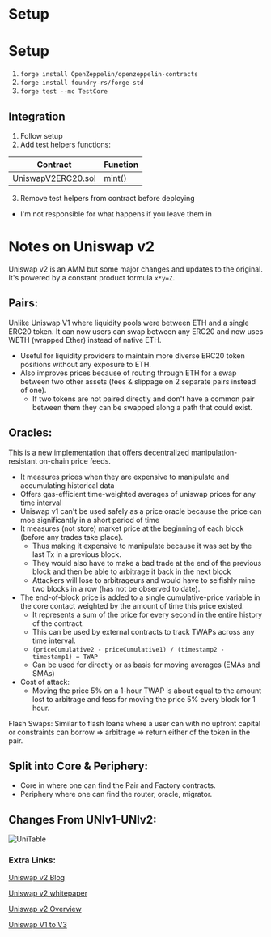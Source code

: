 # **Setup**
# Setup
1. `forge install OpenZeppelin/openzeppelin-contracts`
2. `forge install foundry-rs/forge-std`
3. `forge test --mc TestCore`

## Integration
1. Follow setup
2. Add test helpers functions:

| Contract | Function |
| --- | --- |
[UniswapV2ERC20.sol](./src/UniswapV2ERC20.sol) | [mint()](./src/UniswapV2ERC20.sol#L96)

3. Remove test helpers from contract before deploying 
* I'm not responsible for what happens if you leave them in

# **Notes on Uniswap v2**
Uniswap v2 is an AMM but some major changes and updates to the original. It's powered by a constant product formula `x*y=Z`.

## **Pairs**:
Unlike Uniswap V1 where liquidity pools were between ETH and a single ERC20 token. It can now users can swap between any ERC20 and now uses WETH (wrapped Ether) instead of native ETH.
* Useful for liquidity providers to maintain more diverse ERC20 token positions without any exposure to ETH. 
* Also improves prices because of routing through ETH for a swap between two other assets (fees & slippage on 2 separate pairs instead of one).
	* If two tokens are not paired directly and don't have a common pair between them they can be swapped along a path that could exist.

## **Oracles**:
This is a new implementation that offers decentralized manipulation-resistant on-chain price feeds.
* It measures prices when they are expensive to manipulate and accumulating historical data
* Offers gas-efficient time-weighted averages of uniswap prices for any time interval
* Uniswap v1 can't be used safely as a price oracle because the price can moe significantly in a short period of time
* It measures (not store) market price at the beginning of each block (before any trades take place). 
	* Thus making it expensive to manipulate because it was set by the last Tx in a previous block.
	* They would also have to make a bad trade at the end of the previous block and then be able to arbitrage it back in the next block
	* Attackers will lose to arbitrageurs and would have to selfishly mine two blocks in a row (has not be observed to date).
* The end-of-block price is added to a single cumulative-price variable in the core contact weighted by the amount of time this price existed.
	* It represents a sum of the price for every second in the entire history of the contract.
	* This can be used by external contracts to track TWAPs across any time interval.
	* `(priceCumulative2 - priceCumulative1) / (timestamp2 - timestamp1) = TWAP`
	* Can be used for directly or as basis for moving averages (EMAs and SMAs)
* Cost of attack: 
	* Moving the price 5% on a 1-hour TWAP is about equal to the amount lost to arbitrage and fess for moving the price 5% every block for 1 hour.

Flash Swaps:
Similar to flash loans where a user can with no upfront capital or constraints can borrow => arbitrage => return either of the token in the pair.

## **Split into Core & Periphery**:
* Core in where one can find the Pair and Factory contracts.
* Periphery where one can find the router, oracle, migrator.

## **Changes From UNIv1-UNIv2**:
![UniTable](/assets/Uni-table.webp "Table from link below")

### **Extra Links**:
[Uniswap v2 Blog](https://blog.uniswap.org/uniswap-v2) 

[Uniswap v2 whitepaper](https://uniswap.org/whitepaper.pdf) 

[Uniswap v2 Overview](https://docs.uniswap.org/contracts/v2/overview) 

[Uniswap V1 to V3](https://medium.com/auditless/uniswap-v1-to-v3-a-table-80d71d1303d2) 
